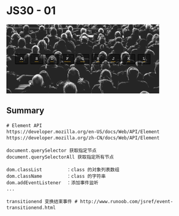 # JS30 - 01

<img src="./drum.png" width="400" />

## Summary
```
# Element API
https://developer.mozilla.org/en-US/docs/Web/API/Element
https://developer.mozilla.org/zh-CN/docs/Web/API/Element

document.querySelector 获取指定节点
document.querySelectorAll 获取指定所有节点

dom.classList         ：class 的对象列表数组
dom.className         ：class 的字符串
dom.addEventListener  ：添加事件监听
...

transitionend 变换结束事件 # http://www.runoob.com/jsref/event-transitionend.html
```